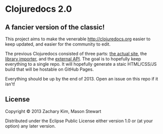 # Clojuredocs 2.0

## A fancier version of the classic!

This project aims to make the venerable http://clojuredocs.org easier to keep updated, and easier for the community to edit.

The previous Clojuredocs consisted of three parts: [the actual site](https://github.com/zk/clojuredocs), the [library importer](https://github.com/zkim/clojuredocs-analyzer), and the [external API](http://github.com/dakrone/cd-wsapi.git). The goal is to hopefully keep everything to a single repo. It will hopefully generate a staic HTML/CSS/JS build that will be hostable on GitHub Pages.

Everything should be up by the end of 2013. Open an issue on this repo if it isn't!

## License

Copyright © 2013 Zachary Kim, Mason Stewart

Distributed under the Eclipse Public License either version 1.0 or (at
your option) any later version.
